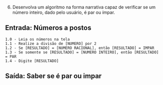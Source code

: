 6. Desenvolva um algoritmo na forma narrativa capaz de
verificar se um número inteiro, dado pelo usuário, é par ou
ímpar.



## Entrada: Números a postos
    
    1.0 - Leia os números na tela
    1.1 - Realize a divisão de [NUMERO] por 2
    1.2 - Se [RESULTADO] = [NUMERO RACIONAL], então [RESULTADO] = IMPAR
    1.3 - Se somente se [RESULTADO] = [NUMERO INTEIRO], então [RESULTADO] = PAR
    1.4 - Digite [RESULTADO]
 
## Saída: Saber se é par ou impar